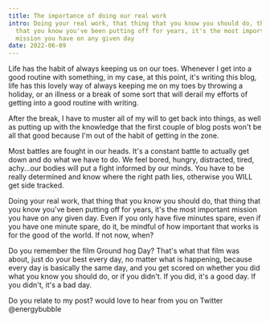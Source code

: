 ```yaml
---
title: The importance of doing our real work
intro: Doing your real work, that thing that you know you should do, that thing
  that you know you've been putting off for years, it's the most important
  mission you have on any given day
date: 2022-06-09
---
```

Life has the habit of always keeping us on our toes. Whenever I get into a good routine with something, in my case, at this point, it's writing this blog, life has this lovely way of always keeping me on my toes by throwing a holiday, or an illness or a break of some sort that will derail my efforts of getting into a good routine with writing. 

After the break, I have to muster all of my will to get back into things, as well as putting up with the knowledge that the first couple of blog posts won't be all that good because I'm out of the habit of getting in the zone. 

Most battles are fought in our heads. It's a constant battle to actually get down and do what we have to do. We feel bored, hungry, distracted, tired, achy...our bodies will put a fight informed by our minds. You have to be really determined and know where the right path lies, otherwise you WILL get side tracked.

Doing your real work, that thing that you know you should do, that thing that you know you've been putting off for years, it's the most important mission you have on any given day. Even if you only have five minutes spare, even if you have one minute spare, do it, be mindful of how important that works is for the good of the world. If not now, when? 

Do you remember the film Ground hog Day? That's what that film was about, just do your best every day, no matter what is happening, because every day is basically the same day, and you get scored on whether you did what you know you should do, or if you didn't. If you did, it's a good day. If you didn't, it's a bad day.

Do you relate to my post? would love to hear from you on Twitter @energybubble